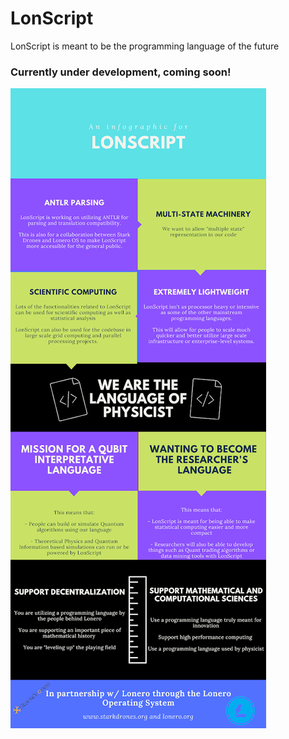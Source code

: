 # LonScript
LonScript is meant to be the programming language of the future
### Currently under development, coming soon!
![N|LanguageInfographic](https://raw.githubusercontent.com/Mentors4EDU/Images/master/lscript_chart.png)
